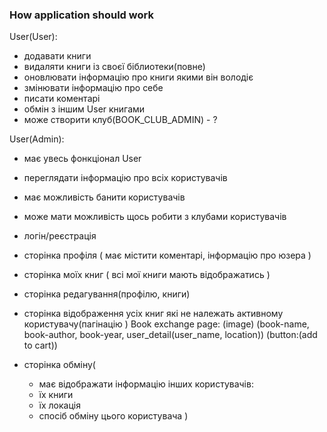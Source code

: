 ### How application should work

User(User):
- додавати книги
- видаляти книги із своєї біблиотеки(повне)
- оновлювати інформацію про книги якими він володіє
- змінювати інформацію про себе
- писати коментарі
- обмін з іншим User книгами
- може створити клуб(BOOK_CLUB_ADMIN) - ?

User(Admin):
- має увесь фонкціонал User
- переглядати інформацію про всіх користувачів
- має можливість банити користувачів
- може мати можливість щось робити з клубами користувачів




- логін/реєстрація
- сторінка профіля (
  має містити коментарі,
  інформацію про юзера
  )
- сторінка моїх книг (
  всі мої книги мають відображатись
  )
- сторінка редагування(профілю, книги)

- сторінка відображення усіх книг які не належать активному користувачу(пагінацію )
  Book exchange page:
  (image)
  (book-name, book-author, book-year,
  user_detail(user_name, location))
  (button:(add to cart))

- сторінка обміну(
    - має відображати інформацію інших користувачів:
    - їх книги
    - їх локація
    - спосіб обміну цього користувача
    )
